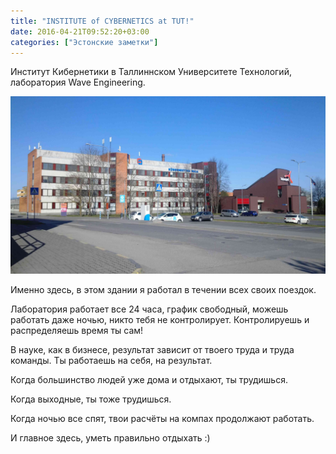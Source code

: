 ```yaml
---
title: "INSTITUTE of CYBERNETICS at TUT!"
date: 2016-04-21T09:52:20+03:00
categories: ["Эстонские заметки"]
---
```


Институт Кибернетики в Таллиннском Университете Технологий,
лаборатория Wave Engineering.

<!--more-->


![Camp](/images/estonia/tallinn_tut.jpg "Институт кибернетики")

Именно здесь, в этом здании я работал в течении всех своих поездок.

Лаборатория работает все 24 часа, график свободный, можешь работать даже ночью, никто тебя не контролирует. Контролируешь и распределяешь время ты сам!

В науке, как в бизнесе, результат зависит от твоего труда и труда команды.
Ты работаешь на себя, на результат.

Когда большинство людей уже дома и отдыхают, ты трудишься.

Когда выходные, ты тоже трудишься.

Когда ночью все спят, твои расчёты на компах продолжают работать.


И главное здесь, уметь правильно отдыхать :)  
